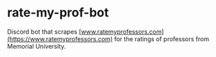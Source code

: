 # rate-my-prof-bot

Discord bot that scrapes [www.ratemyprofessors.com](https://www.ratemyprofessors.com) for the ratings of professors from Memorial University.
